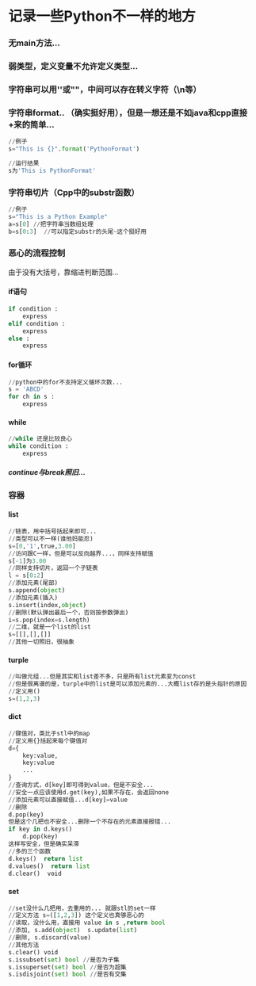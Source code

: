 # 记录一些Python不一样的地方

### 无main方法...

### 弱类型，定义变量不允许定义类型...

### 字符串可以用''或""，中间可以存在转义字符（\n等）

### 字符串format.. （确实挺好用），但是一想还是不如java和cpp直接+来的简单...

```python
//例子
s="This is {}".format('PythonFormat')

//运行结果
s为'This is PythonFormat'
```

### 字符串切片（Cpp中的substr函数）

```python
//例子
s="This is a Python Example"
a=s[0] //把字符串当数组处理
b=s[0:3]  //可以指定substr的头尾~这个挺好用
```

### 恶心的流程控制

由于没有大括号，靠缩进判断范围...

#### if语句

```python
if condition :
    express
elif condition :
    express
else :
    express
```

#### for循环

```python
//python中的for不支持定义循环次数...
s = 'ABCD'
for ch in s :
    express
```

#### while

```python
//while 还是比较良心
while condition :
    express
```

##### continue与break照旧...

### 容器

#### list

```python
//链表，用中括号括起来即可...
//类型可以不一样(谁他妈能忍)
s=[0,'1',true,3.00]
//访问跟C一样，但是可以反向越界...，同样支持赋值
s[-1]为3.00
//同样支持切片，返回一个子链表
l = s[0:2]
//添加元素(尾部)
s.append(object)
//添加元素(插入)
s.insert(index,object)
//删除(默认弹出最后一个，否则按参数弹出)
i=s.pop(index=s.length)
//二维，就是一个list的list
s=[[],[],[]]
//其他一切照旧，很抽象
```

#### turple

```python
//叫做元组...但是其实和list差不多，只是所有list元素变为const
//但是很离谱的是，turple中的list是可以添加元素的...大概list存的是头指针的原因
//定义用()
s=(1,2,3)
```

#### dict

```python
//键值对，类比于stl中的map
//定义用{}括起来每个键值对
d={
    key:value,
    key:value
    ...
}
//查询方式，d[key]即可得到value，但是不安全...
//安全一点应该使用d.get(key),如果不存在，会返回none
//添加元素可以直接赋值...d[key]=value
//删除
d.pop(key)
但是这个几把也不安全...删除一个不存在的元素直接报错...
if key in d.keys()
	d.pop(key)
这样写安全，但是确实呆滞
//多的三个函数
d.keys()  return list
d.values()  return list
d.clear()  void
```

#### set

```python
//set没什么几把用，去重用的... 就跟stl的set一样
//定义方法 s=([1,2,3]) 这个定义也真够恶心的
//读取，没什么用，直接用 value in s ,return bool
//添加, s.add(object)  s.update(list)
//删除, s.discard(value)
//其他方法
s.clear() void
s.issubset(set) bool //是否为子集
s.issuperset(set) bool //是否为超集
s.isdisjoint(set) bool //是否有交集
```

